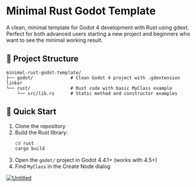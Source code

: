 # Minimal Rust Godot Template

A clean, minimal template for Godot 4 development with Rust using gdext. Perfect for both advanced users starting a new project and beginners who want to see the minimal working result.

## 📁 Project Structure

```
minimal-rust-godot-template/
├── godot/              # Clean Godot 4 project with .gdextension linker
└── rust/               # Rust code with basic MyClass example
    └── src/lib.rs      # Static method and constructor examples
```

## 🚀 Quick Start

1. Clone the repository
2. Build the Rust library:
   ```bash
   cd rust
   cargo build
   ```
3. Open the `godot/` project in Godot 4.4.1+ (works with 4.5+)
4. Find `MyClass` in the Create Node dialog

<a href="https://ibb.co/1YyYt6Nf"><img src="https://i.ibb.co/CpCp32y5/Untitled.png" alt="Untitled" border="0"></a>